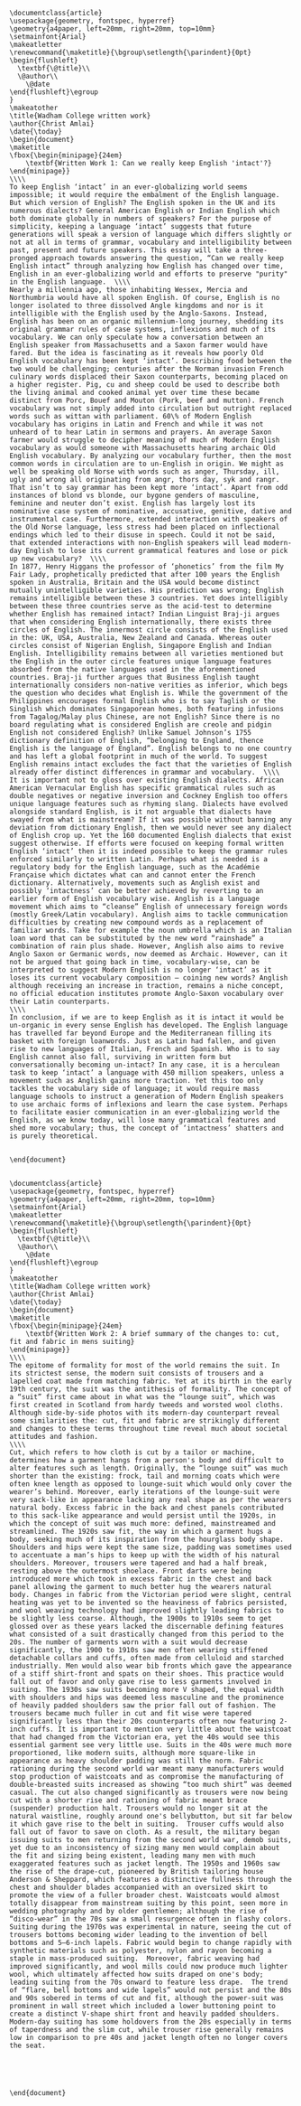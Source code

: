 	\documentclass{article}
	\usepackage{geometry, fontspec, hyperref}
	\geometry{a4paper, left=20mm, right=20mm, top=10mm}
	\setmainfont{Arial}
	\makeatletter
	\renewcommand{\maketitle}{\bgroup\setlength{\parindent}{0pt}
	\begin{flushleft}
	  \textbf{\@title}\\
	  \@author\\
	    \@date
	\end{flushleft}\egroup
	}
	\makeatother
	\title{Wadham College written work}
	\author{Christ Amlai}
	\date{\today}
	\begin{document}
	\maketitle
	\fbox{\begin{minipage}{24em}
	    \textbf{Written Work 1: Can we really keep English 'intact'?}
	\end{minipage}}
	\\\\
	To keep English ‘intact’ in an ever-globalizing world seems impossible; it would require the embalment of the English language. But which version of English? The English spoken in the UK and its numerous dialects? General American English or Indian English which both dominate globally in numbers of speakers? For the purpose of simplicity, keeping a language ‘intact’ suggests that future generations will speak a version of language which differs slightly or not at all in terms of grammar, vocabulary and intelligibility between past, present and future speakers. This essay will take a three-pronged approach towards answering the question, “Can we really keep English intact” through analyzing how English has changed over time, English in an ever-globalizing world and efforts to preserve "purity" in the English language.  \\\\
	Nearly a millennia ago, those inhabiting Wessex, Mercia and Northumbria would have all spoken English. Of course, English is no longer isolated to three dissolved Angle kingdoms and nor is it intelligible with the English used by the Anglo-Saxons. Instead, English has been on an organic millennium-long journey, shedding its original grammar rules of case systems, inflexions and much of its vocabulary. We can only speculate how a conversation between an English speaker from Massachusetts and a Saxon farmer would have fared. But the idea is fascinating as it reveals how poorly Old English vocabulary has been kept ‘intact’. Describing food between the two would be challenging; centuries after the Norman invasion French culinary words displaced their Saxon counterparts, becoming placed on a higher register. Pig, cu and sheep could be used to describe both the living animal and cooked animal yet over time these became distinct from Porc, Bouef and Mouton (Pork, beef and mutton). French vocabulary was not simply added into circulation but outright replaced words such as wittan with parliament. 60\% of Modern English vocabulary has origins in Latin and French and while it was not unheard of to hear Latin in sermons and prayers. An average Saxon farmer would struggle to decipher meaning of much of Modern English vocabulary as would someone with Massachusetts hearing archaic Old English vocabulary. By analyzing our vocabulary further, then the most common words in circulation are to un-English in origin. We might as well be speaking old Norse with words such as anger, Thursday, ill, ugly and wrong all originating from angr, thors day, syk and rangr. That isn’t to say grammar has been kept more ‘intact’. Apart from odd instances of blond vs blonde, our bygone genders of masculine, feminine and neuter don’t exist. English has largely lost its nominative case system of nominative, accusative, genitive, dative and instrumental case. Furthermore, extended interaction with speakers of the Old Norse language, less stress had been placed on inflectional endings which led to their disuse in speech. Could it not be said, that extended interactions with non-English speakers will lead modern-day English to lose its current grammatical features and lose or pick up new vocabulary?  \\\\
	In 1877, Henry Higgans the professor of ‘phonetics’ from the film My Fair Lady, prophetically predicted that after 100 years the English spoken in Australia, Britain and the USA would become distinct mutually unintelligible varieties. His prediction was wrong; English remains intelligible between these 3 countries. Yet does intelligibly between these three countries serve as the acid-test to determine whether English has remained intact? Indian Linguist Braj-ji argues that when considering English internationally, there exists three circles of English. The innermost circle consists of the English used in the: UK, USA, Australia, New Zealand and Canada. Whereas outer circles consist of Nigerian English, Singapore English and Indian English. Intelligibility remains between all varieties mentioned but the English in the outer circle features unique language features absorbed from the native languages used in the aforementioned countries. Braj-ji further argues that Business English taught internationally considers non-native verities as inferior, which begs the question who decides what English is. While the government of the Philippines encourages formal English who is to say Taglish or the Singlish which dominates Singaporean homes, both featuring infusions from Tagalog/Malay plus Chinese, are not English? Since there is no board regulating what is considered English are creole and pidgin English not considered English? Unlike Samuel Johnson’s 1755 dictionary definition of English, “belonging to England, thence English is the language of England”. English belongs to no one country and has left a global footprint in much of the world. To suggest English remains intact excludes the fact that the varieties of English already offer distinct differences in grammar and vocabulary.  \\\\
	It is important not to gloss over existing English dialects. African American Vernacular English has specific grammatical rules such as double negatives or negative inversion and Cockney English too offers unique language features such as rhyming slang. Dialects have evolved alongside standard English, is it not arguable that dialects have swayed from what is mainstream? If it was possible without banning any deviation from dictionary English, then we would never see any dialect of English crop up. Yet the 160 documented English dialects that exist suggest otherwise. If efforts were focused on keeping formal written English ‘intact’ then it is indeed possible to keep the grammar rules enforced similarly to written Latin. Perhaps what is needed is a regulatory body for the English language, such as the Académie Française which dictates what can and cannot enter the French dictionary. Alternatively, movements such as Anglish exist and possibly ‘intactness’ can be better achieved by reverting to an earlier form of English vocabulary wise. Anglish is a language movement which aims to “cleanse” English of unnecessary foreign words (mostly Greek/Latin vocabulary). Anglish aims to tackle communication difficulties by creating new compound words as a replacement of familiar words. Take for example the noun umbrella which is an Italian loan word that can be substituted by the new word “rainshade” a combination of rain plus shade. However, Anglish also aims to revive Anglo Saxon or Germanic words, now deemed as Archaic. However, can it not be argued that going back in time, vocabulary-wise, can be interpreted to suggest Modern English is no longer ‘intact’ as it loses its current vocabulary composition – coining new words? Anglish although receiving an increase in traction, remains a niche concept, no official education institutes promote Anglo-Saxon vocabulary over their Latin counterparts.  
	\\\\
	In conclusion, if we are to keep English as it is intact it would be un-organic in every sense English has developed. The English language has travelled far beyond Europe and the Mediterranean filling its basket with foreign loanwords. Just as Latin had fallen, and given rise to new languages of Italian, French and Spanish. Who is to say English cannot also fall, surviving in written form but conversationally becoming un-intact? In any case, it is a herculean task to keep ‘intact’ a language with 450 million speakers, unless a movement such as Anglish gains more traction. Yet this too only tackles the vocabulary side of language; it would require mass language schools to instruct a generation of Modern English speakers to use archaic forms of inflexions and learn the case system. Perhaps to facilitate easier communication in an ever-globalizing world the English, as we know today, will lose many grammatical features and shed more vocabulary; thus, the concept of ‘intactness’ shatters and is purely theoretical. 

	 
	\end{document}


	\documentclass{article}
	\usepackage{geometry, fontspec, hyperref}
	\geometry{a4paper, left=20mm, right=20mm, top=10mm}
	\setmainfont{Arial}
	\makeatletter
	\renewcommand{\maketitle}{\bgroup\setlength{\parindent}{0pt}
	\begin{flushleft}
	  \textbf{\@title}\\
	  \@author\\
	    \@date
	\end{flushleft}\egroup
	}
	\makeatother
	\title{Wadham College written work}
	\author{Christ Amlai}
	\date{\today}
	\begin{document}
	\maketitle
	\fbox{\begin{minipage}{24em}
	    \textbf{Written Work 2: A brief summary of the changes to: cut, fit and fabric in mens suiting}
	\end{minipage}}
	\\\\
	The epitome of formality for most of the world remains the suit. In its strictest sense, the modern suit consists of trousers and a lapelled coat made from matching fabric. Yet at its birth in the early 19th century, the suit was the antithesis of formality. The concept of a “suit” first came about in what was the “lounge suit”, which was first created in Scotland from hardy tweeds and worsted wool cloths. Although side-by-side photos with its modern-day counterpart reveal some similarities the: cut, fit and fabric are strikingly different and changes to these terms throughout time reveal much about societal attitudes and fashion.  
	\\\\
	Cut, which refers to how cloth is cut by a tailor or machine, determines how a garment hangs from a person's body and difficult to alter features such as length. Originally, the “lounge suit” was much shorter than the existing: frock, tail and morning coats which were often knee length as opposed to lounge-suit which would only cover the wearer’s behind. Moreover, early iterations of the lounge-suit were very sack-like in appearance lacking any real shape as per the wearers natural body. Excess fabric in the back and chest panels contributed to this sack-like appearance and would persist until the 1920s, in which the concept of suit was much more: defined, mainstreamed and streamlined. The 1920s saw fit, the way in which a garment hugs a body, seeking much of its inspiration from the hourglass body shape. Shoulders and hips were kept the same size, padding was sometimes used to accentuate a man’s hips to keep up with the width of his natural shoulders. Moreover, trousers were tapered and had a half break, resting above the outermost shoelace. Front darts were being introduced more which took in excess fabric in the chest and back panel allowing the garment to much better hug the wearers natural body. Changes in fabric from the Victorian period were slight, central heating was yet to be invented so the heaviness of fabrics persisted, and wool weaving technology had improved slightly leading fabrics to be slightly less coarse. Although, the 1900s to 1910s seem to get glossed over as these years lacked the discernable defining features what consisted of a suit drastically changed from this period to the 20s. The number of garments worn with a suit would decrease significantly, the 1900 to 1910s saw men often wearing stiffened detachable collars and cuffs, often made from celluloid and starched industrially. Men would also wear bib fronts which gave the appearance of a stiff shirt-front and spats on their shoes. This practice would fall out of favor and only gave rise to less garments involved in suiting. The 1930s saw suits becoming more V shaped, the equal width with shoulders and hips was deemed less masculine and the prominence of heavily padded shoulders saw the prior fall out of fashion. The trousers became much fuller in cut and fit wise were tapered significantly less than their 20s counterparts often now featuring 2-inch cuffs. It is important to mention very little about the waistcoat that had changed from the Victorian era, yet the 40s would see this essential garment see very little use. Suits in the 40s were much more proportioned, like modern suits, although more square-like in appearance as heavy shoulder padding was still the norm. Fabric rationing during the second world war meant many manufacturers would stop production of waistcoats and as compromise the manufacturing of double-breasted suits increased as showing “too much shirt” was deemed casual. The cut also changed significantly as trousers were now being cut with a shorter rise and rationing of fabric meant brace (suspender) production halt. Trousers would no longer sit at the natural waistline, roughly around one's bellybutton, but sit far below it which gave rise to the belt in suiting.  Trouser cuffs would also fall out of favor to save on cloth. As a result, the military began issuing suits to men returning from the second world war, demob suits, yet due to an inconsistency of sizing many men would complain about the fit and sizing being existent, leading many men with much exaggerated features such as jacket length. The 1950s and 1960s saw the rise of the drape-cut, pioneered by British tailoring house Anderson & Sheppard, which features a distinctive fullness through the chest and shoulder blades accompanied with an oversized skirt to promote the view of a fuller broader chest. Waistcoats would almost totally disappear from mainstream suiting by this point, seen more in wedding photography and by older gentlemen; although the rise of “disco-wear” in the 70s saw a small resurgence often in flashy colors.  Suiting during the 1970s was experimental in nature, seeing the cut of trousers bottoms becoming wider leading to the invention of bell bottoms and 5–6-inch lapels. Fabric would begin to change rapidly with synthetic materials such as polyester, nylon and rayon becoming a staple in mass-produced suiting.  Moreover, fabric weaving had improved significantly, and wool mills could now produce much lighter wool, which ultimately affected how suits draped on one's body; leading suiting from the 70s onward to feature less drape.  The trend of “flare, bell bottoms and wide lapels” would not persist and the 80s and 90s sobered in terms of cut and fit, although the power-suit was prominent in wall street which included a lower buttoning point to create a distinct V-shape shirt front and heavily padded shoulders.  Modern-day suiting has some holdovers from the 20s especially in terms of taperdness and the slim cut, while trouser rise generally remains low in comparison to pre 40s and jacket length often no longer covers the seat. 

	 

	 

	\end{document}
